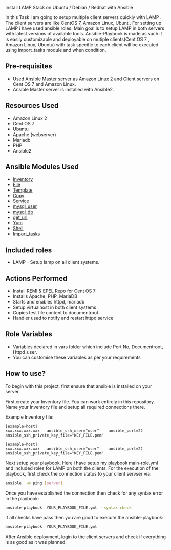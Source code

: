 Install LAMP Stack on Ubuntu / Debian / Redhat with Ansible

In this Task i am going to setup multiple client servers quickly with LAMP . The client servers are like  CentOS 7, Amazon Linux, Ubunt . For setting up LAMP i have used ansible roles. Main goal is to setup LAMP in both servers with latest versions of available tools. Ansible-Playbook is made as such it is easily customizable and deployable on mutiple clients(Cent OS 7 ,  Amazon Linux, Ubuntu) with task specific to each client will be executed using import_tasks module and when condition. 

## Pre-requisites

- Used Ansible Master server as Amazon Linux 2 and Client servers on Cent OS 7 and Amazon Linux.
- Ansible Master server is installed with Ansible2.

## Resources Used

- Amazon Linux 2 
- Cent OS 7 
- Ubuntu
- Apache (webserver)
- Mariadb
- PHP
- Ansible2

## Ansible Modules Used

- [Inventory](https://docs.ansible.com/ansible/2.3/intro_inventory.html)
- [File](https://docs.ansible.com/ansible/2.3/list_of_files_modules.html)
- [Template](https://docs.ansible.com/ansible/2.5/modules/template_module.html)
- [Copy](https://docs.ansible.com/ansible/latest/collections/ansible/builtin/copy_module.html)
- [Service](https://docs.ansible.com/ansible/latest/collections/ansible/builtin/service_module.html)
- [mysql_user](https://docs.ansible.com/ansible/latest/collections/community/mysql/mysql_user_module.html)
- [mysql_db](https://docs.ansible.com/ansible/latest/collections/community/mysql/mysql_db_module.html)
- [get_url](https://docs.ansible.com/ansible/latest/collections/ansible/builtin/get_url_module.html)
- [Yum](https://docs.ansible.com/ansible/latest/collections/ansible/builtin/yum_module.html)
- [Shell](https://docs.ansible.com/ansible/latest/collections/ansible/builtin/shell_module.html)
- [Import_tasks](https://docs.ansible.com/ansible/latest/collections/ansible/builtin/import_tasks_module.html)

## Included roles

- LAMP - Setup lamp on all  client systems.

## Actions Performed

- Install REMI & EPEL Repo for Cent OS 7
- Installs Apache, PHP, MariaDB
- Starts and enables httpd, mariadb 
- Setup virtualhost in both client systems
- Copies test file content to documentroot
- Handler used to notify and restart httpd service

## Role Variables

- Variables declared in vars folder  which include Port No, Documentroot, Httpd_user.
- You can customise these variables as per your requirements

## How to use?

To begin with this project, first ensure that ansible is installed on your server.

First create your Inventory file. You can work entirely in this repository. Name your Inventory file and setup all required connections there.

Example Inventory file:
```
[example-host]
xxx.xxx.xxx.xxx   ansible_ssh_user="user"    ansible_port=22    ansible_ssh_private_key_file="KEY_FILE.pem"

[example-host]
xxx.xxx.xxx.xxx   ansible_ssh_user="user"    ansible_port=22    ansible_ssh_private_key_file="KEY_FILE.pem"
```

Next setup your playbook. Here i have setup my playbook main-role.yml and included roles for LAMP  on both the clients. For the execution of the playbook, first check the connection status to your client servser via:

```sh
ansible  -m ping [server]
```
Once you have established the connection then check for any syntax error in the playbook:

```sh
ansible-playbook  YOUR_PLAYBOOK_FILE.yml --syntax-check
```

if all checks have pass then you are good to execute the ansible-playbook:

```sh
ansible-playbook  YOUR_PLAYBOOK_FILE.yml
```
After Ansible deployment, login to the client servers and check if everything is as good as it was planned.
